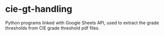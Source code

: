 # cie-gt-handling
Python programs linked with Google Sheets API, used to extract the grade thresholds from CIE grade threshold pdf files. 
